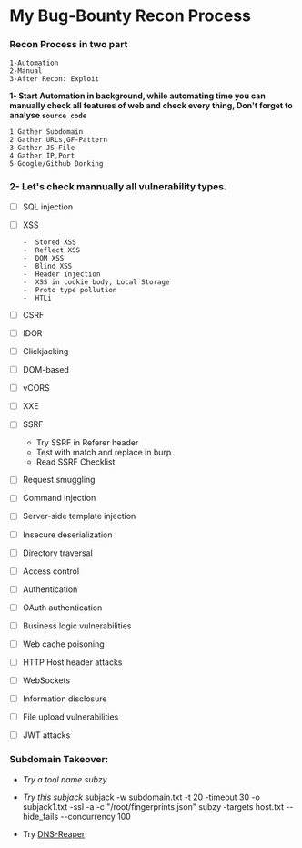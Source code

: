 #					My Bug-Bounty Recon Process

### Recon Process in two part 

    1-Automation
    2-Manual
    3-After Recon: Exploit

**1- Start Automation in background, while automating time you can manually check all features of web and check every thing, Don't forget to analyse `source code`**

	1 Gather Subdomain
	2 Gather URLs,GF-Pattern
	3 Gather JS File
	4 Gather IP,Port
	5 Google/Github Dorking

### 2- Let's check mannually all vulnerability types.

- [ ] SQL injection
- [ ] XSS

      -  Stored XSS 
      -  Reflect XSS 
      -  DOM XSS 
      -  Blind XSS 
      -  Header injection 
      -  XSS in cookie body, Local Storage
      -  Proto type pollution 
      -  HTLi
- [ ] CSRF
- [ ] IDOR
- [ ] Clickjacking
- [ ] DOM-based
- [ ] vCORS
- [ ] XXE
- [ ] SSRF
     - Try SSRF in Referer header 
     - Test with match and replace in burp 
     - Read SSRF Checklist 
- [ ] Request smuggling
- [ ] Command injection
- [ ] Server-side template injection
- [ ] Insecure deserialization
- [ ] Directory traversal
- [ ] Access control
- [ ] Authentication
- [ ] OAuth authentication
- [ ] Business logic vulnerabilities
- [ ] Web cache poisoning
- [ ] HTTP Host header attacks
- [ ] WebSockets
- [ ] Information disclosure
- [ ] File upload vulnerabilities
- [ ] JWT attacks





### Subdomain Takeover: 
- *Try a tool name subzy*
- *Try this subjack*
	subjack -w subdomain.txt -t 20 -timeout 30 -o subjack1.txt -ssl -a -c "/root/fingerprints.json"
	subzy -targets host.txt --hide_fails --concurrency 100
	
- Try [DNS-Reaper](https://www.kitploit.com/2022/08/dnsreaper-subdomain-takeover-tool-for.html?m=1) 
